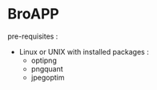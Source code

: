 # BroAPP

pre-requisites :
- Linux or UNIX with installed packages :
    - optipng
    - pngquant
    - jpegoptim
    

